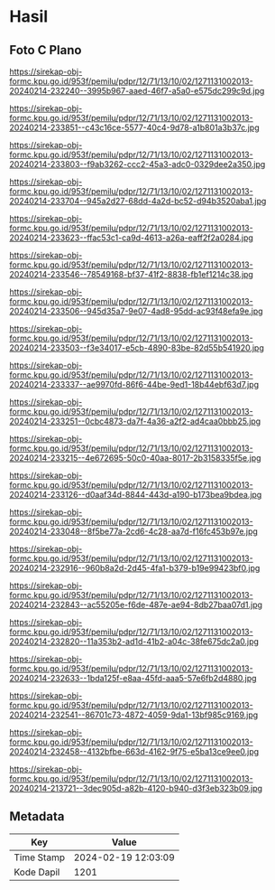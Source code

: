 # Hasil

## Foto C Plano

https://sirekap-obj-formc.kpu.go.id/953f/pemilu/pdpr/12/71/13/10/02/1271131002013-20240214-232240--3995b967-aaed-46f7-a5a0-e575dc299c9d.jpg

https://sirekap-obj-formc.kpu.go.id/953f/pemilu/pdpr/12/71/13/10/02/1271131002013-20240214-233851--c43c16ce-5577-40c4-9d78-a1b801a3b37c.jpg

https://sirekap-obj-formc.kpu.go.id/953f/pemilu/pdpr/12/71/13/10/02/1271131002013-20240214-233803--f9ab3262-ccc2-45a3-adc0-0329dee2a350.jpg

https://sirekap-obj-formc.kpu.go.id/953f/pemilu/pdpr/12/71/13/10/02/1271131002013-20240214-233704--945a2d27-68dd-4a2d-bc52-d94b3520aba1.jpg

https://sirekap-obj-formc.kpu.go.id/953f/pemilu/pdpr/12/71/13/10/02/1271131002013-20240214-233623--ffac53c1-ca9d-4613-a26a-eaff2f2a0284.jpg

https://sirekap-obj-formc.kpu.go.id/953f/pemilu/pdpr/12/71/13/10/02/1271131002013-20240214-233546--78549168-bf37-41f2-8838-fb1ef1214c38.jpg

https://sirekap-obj-formc.kpu.go.id/953f/pemilu/pdpr/12/71/13/10/02/1271131002013-20240214-233506--945d35a7-9e07-4ad8-95dd-ac93f48efa9e.jpg

https://sirekap-obj-formc.kpu.go.id/953f/pemilu/pdpr/12/71/13/10/02/1271131002013-20240214-233503--f3e34017-e5cb-4890-83be-82d55b541920.jpg

https://sirekap-obj-formc.kpu.go.id/953f/pemilu/pdpr/12/71/13/10/02/1271131002013-20240214-233337--ae9970fd-86f6-44be-9ed1-18b44ebf63d7.jpg

https://sirekap-obj-formc.kpu.go.id/953f/pemilu/pdpr/12/71/13/10/02/1271131002013-20240214-233251--0cbc4873-da7f-4a36-a2f2-ad4caa0bbb25.jpg

https://sirekap-obj-formc.kpu.go.id/953f/pemilu/pdpr/12/71/13/10/02/1271131002013-20240214-233215--4e672695-50c0-40aa-8017-2b3158335f5e.jpg

https://sirekap-obj-formc.kpu.go.id/953f/pemilu/pdpr/12/71/13/10/02/1271131002013-20240214-233126--d0aaf34d-8844-443d-a190-b173bea9bdea.jpg

https://sirekap-obj-formc.kpu.go.id/953f/pemilu/pdpr/12/71/13/10/02/1271131002013-20240214-233048--8f5be77a-2cd6-4c28-aa7d-f16fc453b97e.jpg

https://sirekap-obj-formc.kpu.go.id/953f/pemilu/pdpr/12/71/13/10/02/1271131002013-20240214-232916--960b8a2d-2d45-4fa1-b379-b19e99423bf0.jpg

https://sirekap-obj-formc.kpu.go.id/953f/pemilu/pdpr/12/71/13/10/02/1271131002013-20240214-232843--ac55205e-f6de-487e-ae94-8db27baa07d1.jpg

https://sirekap-obj-formc.kpu.go.id/953f/pemilu/pdpr/12/71/13/10/02/1271131002013-20240214-232820--11a353b2-ad1d-41b2-a04c-38fe675dc2a0.jpg

https://sirekap-obj-formc.kpu.go.id/953f/pemilu/pdpr/12/71/13/10/02/1271131002013-20240214-232633--1bda125f-e8aa-45fd-aaa5-57e6fb2d4880.jpg

https://sirekap-obj-formc.kpu.go.id/953f/pemilu/pdpr/12/71/13/10/02/1271131002013-20240214-232541--86701c73-4872-4059-9da1-13bf985c9169.jpg

https://sirekap-obj-formc.kpu.go.id/953f/pemilu/pdpr/12/71/13/10/02/1271131002013-20240214-232458--4132bfbe-663d-4162-9f75-e5ba13ce9ee0.jpg

https://sirekap-obj-formc.kpu.go.id/953f/pemilu/pdpr/12/71/13/10/02/1271131002013-20240214-213721--3dec905d-a82b-4120-b940-d3f3eb323b09.jpg


## Metadata

| Key        | Value               |
| ---------- | ------------------- |
| Time Stamp | 2024-02-19 12:03:09 |
| Kode Dapil | 1201                |



